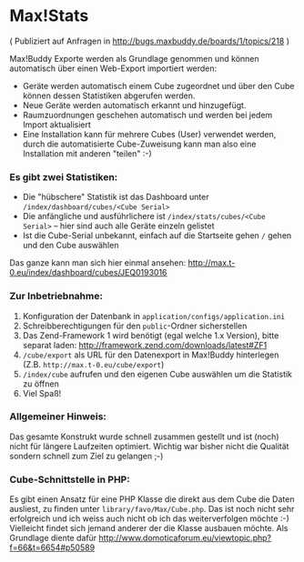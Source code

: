 Max!Stats
========

( Publiziert auf Anfragen in http://bugs.maxbuddy.de/boards/1/topics/218 )

Max!Buddy Exporte werden als Grundlage genommen und können automatisch über einen Web-Export importiert werden:

- Geräte werden automatisch einem Cube zugeordnet und über den Cube können dessen Statistiken abgerufen werden.
- Neue Geräte werden automatisch erkannt und hinzugefügt.
- Raumzuordnungen geschehen automatisch und werden bei jedem Import aktualisiert
- Eine Installation kann für mehrere Cubes (User) verwendet werden, durch die automatisierte Cube-Zuweisung kann man also eine Installation mit anderen "teilen" :-)

### Es gibt zwei Statistiken:

- Die "hübschere" Statistik ist das Dashboard unter `/index/dashboard/cubes/<Cube Serial>`
- Die anfängliche und ausführlichere ist `/index/stats/cubes/<Cube Serial>` – hier sind auch alle Geräte einzeln gelistet
- Ist die Cube-Serial unbekannt, einfach auf die Startseite gehen `/` gehen und den Cube auswählen

Das ganze kann man sich hier einmal ansehen: http://max.t-0.eu/index/dashboard/cubes/JEQ0193016

### Zur Inbetriebnahme:

1. Konfiguration der Datenbank in `application/configs/application.ini`
2. Schreibberechtigungen für den `public`-Ordner sicherstellen
4. Das Zend-Framework 1 wird benötigt (egal welche 1.x Version), bitte separat laden: http://framework.zend.com/downloads/latest#ZF1
5. `/cube/export` als URL für den Datenexport in Max!Buddy hinterlegen (Z.B. `http://max.t-0.eu/cube/export`)
6. `/index/cube` aufrufen und den eigenen Cube auswählen um die Statistik zu öffnen
7. Viel Spaß!

### Allgemeiner Hinweis:

Das gesamte Konstrukt wurde schnell zusammen gestellt und ist (noch) nicht für längere Laufzeiten optimiert. Wichtig war bisher nicht die Qualität sondern schnell zum Ziel zu gelangen ;-)

### Cube-Schnittstelle in PHP:

Es gibt einen Ansatz für eine PHP Klasse die direkt aus dem Cube die Daten ausliest, zu finden unter `library/favo/Max/Cube.php`. Das ist noch nicht sehr erfolgreich und ich weiss auch nicht ob ich das weiterverfolgen möchte :-)
Vielleicht findet sich jemand anderer der die Klasse ausbauen möchte. Als Grundlage diente dafür http://www.domoticaforum.eu/viewtopic.php?f=66&t=6654#p50589
